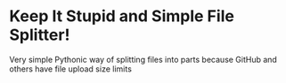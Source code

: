 # Keep It Stupid and Simple File Splitter!
Very simple Pythonic way of splitting files into parts because GitHub and others have file upload size limits
